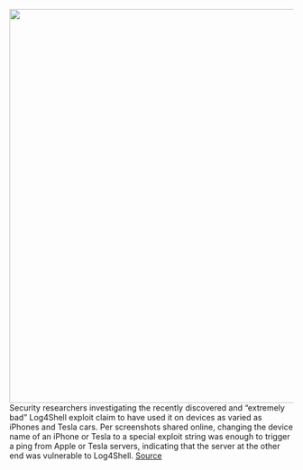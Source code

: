 <img src='https://cdn.vox-cdn.com/thumbor/5KJJZbleW7NXWxuPKzv2vGOsjKU=/0x0:2040x1360/1200x800/filters:focal(857x517:1183x843)/cdn.vox-cdn.com/uploads/chorus_image/image/70266288/acastro_170629_1777_0008.0.jpg' width='700px' /><br/>
Security researchers investigating the recently discovered and “extremely bad” Log4Shell exploit claim to have used it on devices as varied as iPhones and Tesla cars. Per screenshots shared online, changing the device name of an iPhone or Tesla to a special exploit string was enough to trigger a ping from Apple or Tesla servers, indicating that the server at the other end was vulnerable to Log4Shell.
<a href='https://www.theverge.com/2021/12/13/22832552/iphone-tesla-sms-log4shell-log4j-exploit-researchers-test'> Source <a/>